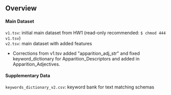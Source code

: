 ## Overview
#### Main Dataset
```v1.tsv```: initial main dataset from HW1 (read-only recommended: ```$ chmod 444 v1.tsv```)<br>
```v2.tsv```: main dataset with added features
- Corrections from v1.tsv added "apparition_adj_str" and fixed keyword_dictionary for Apparition_Descriptors and added in Apparition_Adjectives. <br>
#### Supplementary Data
```keywords_dictionary_v2.csv```: keyword bank for text matching schemas
